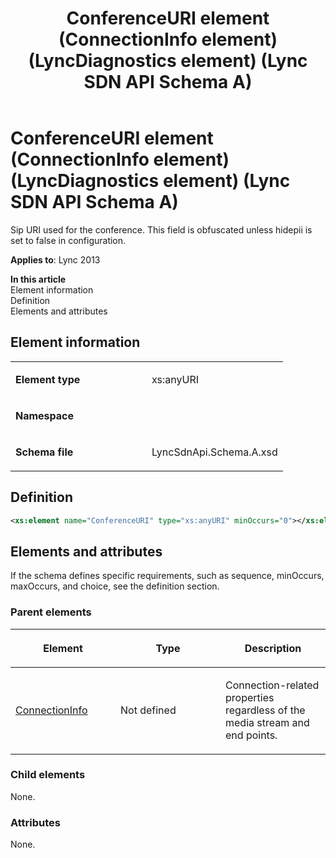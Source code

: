 ﻿---
title: ConferenceURI element (ConnectionInfo element) (LyncDiagnostics element) (Lync SDN API Schema A)
TOCTitle: ConferenceURI element
ms:assetid: 59c78e4b-161d-6352-02d5-98b57bbe9622
ms:mtpsurl: https://msdn.microsoft.com/en-us/library/Dn454991(v=office.15)
ms:contentKeyID: 57260874
ms.date: 07/24/2014
mtps_version: v=office.15
dev_langs:
- xml
---

# ConferenceURI element (ConnectionInfo element) (LyncDiagnostics element) (Lync SDN API Schema A)

Sip URI used for the conference. This field is obfuscated unless hidepii is set to false in configuration.


**Applies to**: Lync 2013

**In this article**  
Element information  
Definition  
Elements and attributes  

## Element information

<table>
<colgroup>
<col style="width: 50%" />
<col style="width: 50%" />
</colgroup>
<tbody>
<tr class="odd">
<td><p><strong>Element type</strong></p></td>
<td><p>xs:anyURI</p></td>
</tr>
<tr class="even">
<td><p><strong>Namespace</strong></p></td>
<td><p></p></td>
</tr>
<tr class="odd">
<td><p><strong>Schema file</strong></p></td>
<td><p>LyncSdnApi.Schema.A.xsd</p></td>
</tr>
</tbody>
</table>


## Definition

``` xml
<xs:element name="ConferenceURI" type="xs:anyURI" minOccurs="0"></xs:element>
```

## Elements and attributes

If the schema defines specific requirements, such as sequence, minOccurs, maxOccurs, and choice, see the definition section.

### Parent elements

<table>
<colgroup>
<col style="width: 33%" />
<col style="width: 33%" />
<col style="width: 33%" />
</colgroup>
<thead>
<tr class="header">
<th><p>Element</p></th>
<th><p>Type</p></th>
<th><p>Description</p></th>
</tr>
</thead>
<tbody>
<tr class="odd">
<td><p><a href="connectioninfo-element-lyncdiagnostics-element-lync-sdn-api-schema-a.md">ConnectionInfo</a></p></td>
<td><p>Not defined</p></td>
<td><p>Connection-related properties regardless of the media stream and end points.</p></td>
</tr>
</tbody>
</table>


### Child elements

None.

### Attributes

None.

